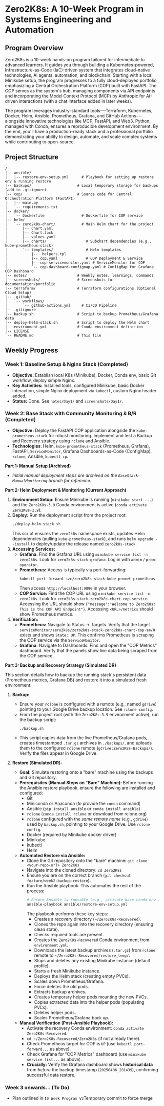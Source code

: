 # Zero2K8s: A 10-Week Program in Systems Engineering and Automation

## Program Overview

Zero2K8s is a 10-week hands-on program tailored for intermediate to advanced learners. It guides you through building a Kubernetes-powered, Infrastructure-as-Code (IaC)-driven system that integrates cloud-native technologies, AI agents, automation, and blockchain. Starting with a local Minikube setup, the program progresses to a fully cloud-deployed portfolio, emphasizing a Central Orchestration Platform (COP) built with FastAPI. The COP serves as the system's hub, managing components via API endpoints and incorporating the Model Context Protocol (MCP) by Anthropic for AI-driven interactions (with a chat interface added in later weeks).

The program leverages industry-standard tools---Terraform, Kubernetes, Docker, Helm, Ansible, Prometheus, Grafana, and GitHub Actions---alongside innovative technologies like MCP, FastAPI, and Web3. Python, managed with Conda, ensures a reproducible development environment. By the end, you'll have a production-ready stack and a professional portfolio demonstrating your ability to design, automate, and scale complex systems while contributing to open-source.

## Project Structure

```
/
|-- ansible/
|   |-- restore-env-setup.yml      # Playbook for setting up restore env & running restore
|-- backups/                     # Local temporary storage for backups (add to .gitignore)
|-- cop/                         # Source code for Central Orchestration Platform (FastAPI)
|   |-- main.py
|   `-- requirements.txt
|-- docker/
|   `-- Dockerfile                 # Dockerfile for COP service
|-- helm/
|   `-- zero2k8s-chart/            # Main Helm chart for the project
|       |-- Chart.yaml
|       |-- Chart.lock
|       |-- values.yaml
|       |-- charts/                  # Subchart dependencies (e.g., kube-prometheus-stack)
|       `-- templates/               # Helm templates
|           |-- _helpers.tpl
|           |-- cop.yaml             # COP Deployment & Service
|           |-- cop-servicemonitor.yaml # ServiceMonitor for COP
|           `-- cop-dashboard-configmap.yaml # ConfigMap for Grafana COP Dashboard
|-- notes/                       # Weekly notes, learnings, commands
|-- screenshots/                 # Screenshots for documentation/portfolio
|-- terraform/                   # Terraform configurations (Optional Cloud Setup)
|-- .github/
|   `-- workflows/
|       `-- github-actions.yml     # CI/CD Pipeline
|-- .gitignore
|-- backup.sh                    # Script to backup Prometheus/Grafana data
|-- deploy-helm-stack.sh         # Script to deploy the Helm chart
|-- environment.yml              # Conda environment definition
|-- LICENSE
`-- README.md                    # This file
```

## Weekly Progress

### Week 1: Baseline Setup & Nginx Stack (Completed)

* **Objective:** Establish local K8s (Minikube), Docker, Conda env, basic Git workflow, deploy simple Nginx.
* **Key Activities:** Installed tools, configured Minikube, basic Docker interaction, simple Nginx deployment via `kubectl`, custom Nginx header added.
* **Status:** Done. See `notes/Day1/` and `screenshots/Day1/`.

### Week 2: Base Stack with Community Monitoring & B/R (Completed)

* **Objective:** Deploy the FastAPI COP application alongside the `kube-prometheus-stack` for robust monitoring. Implement and test a Backup and Recovery strategy using `rclone` and Ansible.
* **Technologies:** Helm, `kube-prometheus-stack` (Prometheus, Grafana), FastAPI, `ServiceMonitor`, Grafana Dashboards-as-Code (ConfigMap), `rclone`, Ansible, `kubectl cp`.

**Part 1: Manual Setup (Archived)**

* *Initial manual deployment steps are archived on the `BaseStack-ManualMonitoring` branch for reference.*

**Part 2: Helm Deployment & Monitoring (Current Approach)**

1.  **Environment Setup:** Ensure Minikube is running (`minikube start ...`) and the `Zero2K8s-3.9` Conda environment is active (`conda activate Zero2K8s-3.9`).
2.  **Deploy:** Run the deployment script from the project root:
    ```bash
    ./deploy-helm-stack.sh
    ```
    This script ensures the `zero2k8s` namespace exists, updates Helm dependencies (pulling `kube-prometheus-stack`), and runs `helm upgrade --install` to deploy/update the release named `zero2k8s-stack`.
3.  **Accessing Services:**
    * **Grafana:** Find the Grafana URL using `minikube service list -n zero2k8s`. Look for `zero2k8s-stack-grafana`. Log in with `admin` / `prom-operator`.
    * **Prometheus:** Access is typically via port-forwarding:
        ```bash
        kubectl port-forward svc/zero2k8s-stack-kube-promet-prometheus -n zero2k8s 9090:9090
        ```
        Then access `http://localhost:9090` in your browser.
    * **COP Service:** Find the COP URL using `minikube service list -n zero2k8s`. Look for `zero2k8s-stack-zero2k8s-chart-cop-service`. Accessing the URL should show `{"message":"Welcome to Zero2K8s: This is the COP API Endpoint"}`. Accessing `<URL>/metrics` should show Prometheus metrics.
4.  **Verification:**
    * **Prometheus:** Navigate to Status -> Targets. Verify that the target `serviceMonitor/zero2k8s/zero2k8s-stack-zero2k8s-chart-cop-sm/0` exists and shows `State: UP`. This confirms Prometheus is scraping the COP service via the `ServiceMonitor`.
    * **Grafana:** Navigate to Dashboards. Find and open the "COP Metrics" dashboard. Verify that the panels show live data being scraped from the COP service.

**Part 3: Backup and Recovery Strategy (Simulated DR)**

This section details how to backup the running stack's persistent data (Prometheus metrics, Grafana DB) and restore it into a simulated fresh environment.

1.  **Backup:**
    * Ensure your `rclone` is configured with a remote (e.g., named `gdrive`) pointing to your Google Drive backup location. See `rclone config`.
    * From the project root (with the `Zero2K8s-3.9` environment active), run the backup script:
        ```bash
        ./backup.sh
        ```
    * This script copies data from the live Prometheus/Grafana pods, creates timestamped `.tar.gz` archives in `./backups/`, and uploads them to the configured `rclone` remote (`gdrive:Zero2K8s-Backups/`). Verify the files appear in Google Drive.

2.  **Restore (Simulated DR):**
    * **Goal:** Simulate restoring onto a "bare" machine using the backups and Git repository.
    * **Prerequisites (Manual Steps on "Bare" Machine):** Before running the Ansible restore playbook, ensure the following are installed and configured:
        * Git
        * Miniconda or Anaconda (to provide the `conda` command)
        * Ansible (`pip install ansible` or `conda install ansible`)
        * `rclone` (`conda install rclone` or download from rclone.org)
        * `rclone` configured with the *same remote name* (e.g., `gdrive`) used by `backup.sh`, pointing to your Google Drive. Use `rclone config`.
        * Docker (required by Minikube docker driver)
        * Minikube
        * kubectl
        * Helm
    * **Automated Restore via Ansible:**
        * Clone the Git repository onto the "bare" machine: `git clone <your-repo-url> Zero2K8s`
        * Navigate into the cloned directory: `cd Zero2K8s`
        * Ensure you are on the correct branch (`git checkout feature/week2-backup-restore`).
        * Run the Ansible playbook. This automates the rest of the process:
            ```bash
            # Ensure Ansible is runnable (e.g., activate base conda env if needed)
            ansible-playbook ansible/restore-env-setup.yml
            ```
            The playbook performs these key steps:
            * Creates a recovery directory (`~/Zero2K8s-Recovered`).
            * Clones the repo again into the recovery directory (ensuring clean state).
            * Checks required tools are present.
            * Creates the `Zero2K8s-Recovered` Conda environment from `environment.yml`.
            * Downloads the latest backup archives (`.tar.gz`) from `rclone` remote to `~/Zero2K8s-Recovered/restore_temp/`.
            * Stops and deletes any existing Minikube instance (default profile).
            * Starts a fresh Minikube instance.
            * Deploys the Helm stack (creating empty PVCs).
            * Scales down Prometheus/Grafana.
            * Force deletes the old pods.
            * Extracts backup archives.
            * Creates temporary helper pods mounting the new PVCs.
            * Copies extracted data into the helper pods (populating PVCs).
            * Deletes helper pods.
            * Scales Prometheus/Grafana back up.
    * **Manual Verification (Post-Ansible Playbook):**
        * Activate the recovery Conda environment: `conda activate Zero2K8s-Recovered`.
        * `cd ~/Zero2K8s-Recovered/Zero2K8s` (if not already there).
        * Check Prometheus target for COP is `UP` (use `kubectl port-forward...` as above).
        * Check Grafana for "COP Metrics" dashboard (use `minikube service list...` as above).
        * **Crucially:** Verify the Grafana dashboard shows **historical data** from *before* the backup timestamp (`20250406_201439`), confirming successful data restore.

### Week 3 onwards... (To Do)

* Plan outlined in `10 Week Program V3`Temporary commit to force merge
